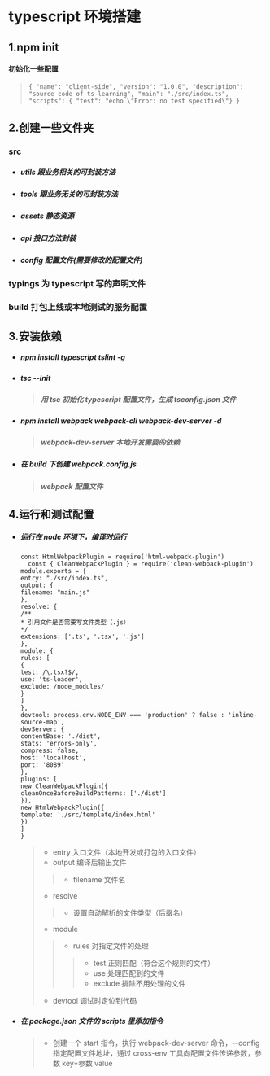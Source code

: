 # typescript 环境搭建

## 1.npm init

#### 初始化一些配置

> `{ "name": "client-side", "version": "1.0.0", "description": "source code of ts-learning", "main": "./src/index.ts", "scripts": { "test": "echo \"Error: no test specified\"} }`

## 2.创建一些文件夹

### src

- ##### utils 跟业务相关的可封装方法
- ##### tools 跟业务无关的可封装方法
- ##### assets 静态资源
- ##### api 接口方法封装
- ##### config 配置文件(需要修改的配置文件)

### typings 为 typescript 写的声明文件

### build 打包上线或本地测试的服务配置

## 3.安装依赖

- ##### npm install typescript tslint -g
- ##### tsc --init
  > ##### 用 tsc 初始化 typescript 配置文件，生成 tsconfig.json 文件
- ##### npm install webpack webpack-cli webpack-dev-server -d
  > ##### webpack-dev-server 本地开发需要的依赖
- ##### 在 build 下创建 webpack.config.js
  > ##### webpack 配置文件

## 4.运行和测试配置

- ##### 运行在 node 环境下，编译时运行
      const HtmlWebpackPlugin = require('html-webpack-plugin')
        const { CleanWebpackPlugin } = require('clean-webpack-plugin')
      module.exports = {
      entry: "./src/index.ts",
      output: {
      filename: "main.js"
      },
      resolve: {
      /**
      * 引用文件是否需要写文件类型（.js）
      */
      extensions: ['.ts', '.tsx', '.js']
      },
      module: {
      rules: [
      {
      test: /\.tsx?$/,
      use: 'ts-loader',
      exclude: /node_modules/
      }
      ]
      },
      devtool: process.env.NODE_ENV === 'production' ? false : 'inline-source-map',
      devServer: {
      contentBase: './dist',
      stats: 'errors-only',
      compress: false,
      host: 'localhost',
      port: '8089'
      },
      plugins: [
      new CleanWebpackPlugin({
      cleanOnceBaforeBuildPatterns: ['./dist']
      }),
      new HtmlWebpackPlugin({
      template: './src/template/index.html'
      })
      ]
      }
  > * entry 入口文件（本地开发或打包的入口文件） 
  > * output 编译后输出文件 
  >> * filename 文件名 
  > * resolve 
  >> * 设置自动解析的文件类型（后缀名） 
  > * module 
  >> * rules 对指定文件的处理 
  >>> * test 正则匹配（符合这个规则的文件） 
  >>> * use 处理匹配到的文件 
  >>> * exclude 排除不用处理的文件 
  > * devtool 调试时定位到代码
- ##### 在 package.json 文件的 scripts 里添加指令
  > * 创建一个 start 指令，执行 webpack-dev-server 命令，--config 指定配置文件地址，通过 cross-env 工具向配置文件传递参数，参数 key=参数 value
